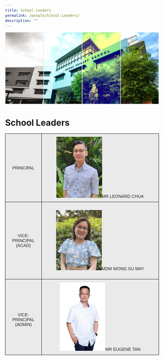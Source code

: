 ```yaml
---
title: School Leaders
permalink: /people/School-Leaders/
description: ""
---
```

![](/images/Banner.png)

School Leaders
==============

<style type="text/css">
.tg  {border-collapse:collapse;border-spacing:0;}
.tg td{border-color:black;border-style:solid;border-width:1px;font-family:Arial, sans-serif;font-size:14px;
  overflow:hidden;padding:10px 5px;word-break:normal;}
.tg th{border-color:black;border-style:solid;border-width:1px;font-family:Arial, sans-serif;font-size:14px;
  font-weight:normal;overflow:hidden;padding:10px 5px;word-break:normal;}
.tg .tg-ii8k{background-color:#EAEAEA;color:#222;text-align:center;vertical-align:top}
.tg .tg-ku5w{background-color:#EAEAEA;color:#222;text-align:center;vertical-align:middle}
</style>
<table class="tg">
<thead>
  <tr>
    <th class="tg-ku5w"><span style="color:#222;background-color:#EAEAEA">PRINCIPAL</span></th>
    <th class="tg-ii8k"><img src="/images/Mr%20Chua.jpeg" style="width:40%"><span style="color:#222;background-color:#EAEAEA">MR LEONARD CHUA</span><br><span style="color:#222;background-color:#EAEAEA"> </span></th>
  </tr>
</thead>
<tbody>
  <tr>
    <td class="tg-ku5w"><span style="color:#222;background-color:#EAEAEA">VICE-PRINCIPAL (ACAD) </span></td>
    <td class="tg-ku5w"><span style="color:#222;background-color:#EAEAEA"> </span><br><img src="/images/Mdm%20Wong.jpeg" style="width:40%"><span style="color:#222;background-color:#EAEAEA">MDM WONG SU MAY</span><br><br></td>
  </tr>
  <tr>
    <td class="tg-ku5w"><span style="color:#222;background-color:#EAEAEA"> </span><br><br><span style="color:#222;background-color:#EAEAEA">VICE-PRINCIPAL (ADMIN)</span><br><br></td>
    <td class="tg-ii8k"><img src="images/Staff Photos 2023/School Leaders/mr eugene tan yuan shin.jpg" style="width:40%"><span style="color:#222;background-color:#EAEAEA">MR EUGENE TAN </span></td>
  </tr>
</tbody>
</table>